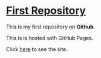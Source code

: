 # [First Repository](https://harrison-nc.github.io/first-repo/)

This is my first repository on **Github**.

This is is hosted with GitHub Pages.

Click [here](https://harrison-nc.github.io/first-repo/) to see the site.
